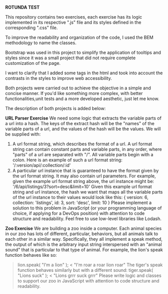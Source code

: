 **ROTUNDA TEST**

This repository contains two exercises, each exercise has its logic implemented in its respective ".js" file and its styles defined in the corresponding ".css" file.

To improve the readability and organization of the code, I used the BEM methodology to name the classes.

Bootstrap was used in this project to simplify the application of tooltips and styles since it was a small project that did not require complete customization of the page.

I want to clarify that I added some tags in the html and took into account the contrasts in the styles to improve web accessibility.

Both projects were carried out to achieve the objective in a simple and concise manner. If you'd like something more complex, with better functionalities,unit tests and a more developed aesthetic, just let me know.

The description of both projects is added below:

**URL Parser Exercise**
We need some logic that extracts the variable parts of a url into a hash. The keys of the
extract hash will be the "names" of the variable parts of a url, and the values of the hash
will be the values. We will be supplied with:
1. A url format string, which describes the format of a url. A url format string can
contain constant parts and variable parts, in any order, where "parts" of a url are
separated with "/". All variable parts begin with a colon. Here is an example of
such a url format string:
'/:version/api/:collection/:id'
2. A particular url instance that is guaranteed to have the format given by the url
format string. It may also contain url parameters. For example, given the example
url format string above, the url instance might be:
'/6/api/listings/3?sort=desc&limit=10'
Given this example url format string and url instance, the hash we want that maps all
the variable parts of the url instance to their values would look like this:
{
version: 6,
collection: 'listings',
id: 3,
sort: 'desc',
limit: 10
}
Please implement a solution to this problem in JavaScript (or your programming
language of choice, if applying for a DevOps position) with attention to code structure
and readability. Feel free to use low-level libraries like Lodash.


**Zoo Exercise**
We are building a zoo inside a computer. Each animal species in our zoo has lots
of different, particular, behaviors, but all animals talk to each other in a similar
way. Specifically, they all implement a speak method, the output of which is the
arbitrary input string interspersed with an "animal sound" that is particular to that
type of animal. For example, the lion's speak function behaves like so:
> lion.speak( "I'm a lion" );
< "I'm roar a roar lion roar"
The tiger's speak function behaves similarly but with a different sound:
> tiger.speak( "Lions suck" );
< "Lions grrr suck grrr"
Please write logic and classes to support our zoo in JavaScript with attention to
code structure and readability.